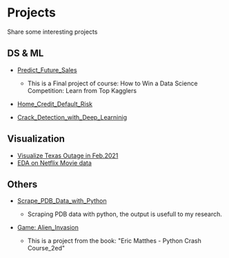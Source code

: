 # Projects
Share some interesting projects

## DS & ML

- [Predict_Future_Sales](https://github.com/ycheng22/Predict_Future_Sales)

  - This is a Final project of course: How to Win a Data Science Competition: Learn from Top Kagglers

- [Home_Credit_Default_Risk](https://github.com/ycheng22/Home_Credit_Default_Risk)
- [Crack_Detection_with_Deep_Learninig](https://github.com/ycheng22/Crack_detection_with_Deep_Learninig)

## Visualization

- [Visualize Texas Outage in Feb.2021](https://github.com/ycheng22/Visualize_Texas_Outage)
- [EDA on Netflix Movie data](https://github.com/ycheng22/Netflix_viz)

## Others

- [Scrape_PDB_Data_with_Python](https://github.com/ycheng22/Scrape_PDB_data_with_Python)
  
  - Scraping PDB data with python, the output is usefull to my research.

- [Game: Alien_Invasion](https://github.com/ycheng22/Game_Alien_Invasion)

  - This is a project from the book: "Eric Matthes - Python Crash Course_2ed"
